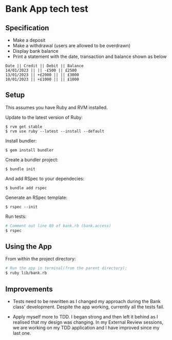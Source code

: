 # Bank App tech test

## Specification

- Make a deposit
- Make a withdrawal (users are allowed to be overdrawn)
- Display bank balance
- Print a statement with the date, transaction and balance shown as below

```
Date || Credit || Debit || Balance
14/01/2023 || || -£500 || £2500
13/01/2023 || +£2000 || || £3000
10/01/2023 || +£1000 || || £1000
```


## Setup

This assumes you have Ruby and RVM installed.

Update to the latest version of Ruby:
```
$ rvm get stable
$ rvm use ruby --latest --install --default
```

Install bundler:
```
$ gem install bundler
```

Create a bundler project:
```
$ bundle init
```

And add RSpec to your dependecies:
```
$ bundle add rspec
```

Generate an RSpec template:
```
$ rspec --init
```

Run tests:
``` bash
# Comment out line 80 of bank.rb (bank.access)
$ rspec
```

## Using the App
From within the project directory:
```bash
# Run the app in terminal(from the parent directory):
$ ruby lib/bank.rb
```

## Improvements

- Tests need to be rewritten as I changed my approach during the Bank class' development. Despite the app working, currently all the tests fail.

- Apply myself more to TDD. I began strong and then left it behind as I realised that my design was changing. In my External Review sessions, we are working on my TDD application and I have improved since my last one.

